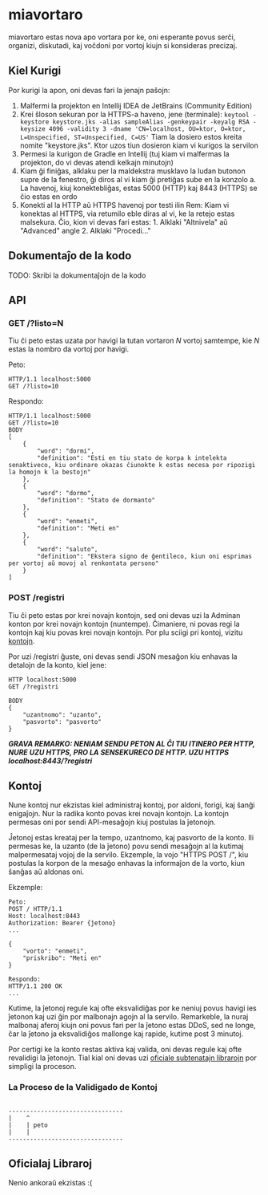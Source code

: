 # miavortaro
miavortaro estas nova apo vortara por ke, oni esperante povus serĉi, organizi, diskutadi, kaj voĉdoni por vortoj kiujn si konsideras precizaj.

## Kiel Kurigi
Por kurigi la apon, oni devas fari la jenajn paŝojn:


1. Malfermi la projekton en Intellij IDEA de JetBrains (Community Edition)
2. Krei ŝloson sekuran por la HTTPS-a haveno, jene (terminale):
    `keytool -keystore keystore.jks -alias sampleAlias -genkeypair -keyalg RSA -keysize 4096 -validity 3 -dname 'CN=localhost, OU=ktor, O=ktor, L=Unspecified, ST=Unspecified, C=US'`
    Tiam la dosiero estos kreita nomite "keystore.jks". Ktor uzos tiun dosieron kiam vi kurigos la servilon
3. Permesi la kurigon de Gradle en Intellij (tuj kiam vi malfermas la projekton, do vi devas atendi kelkajn minutojn)
4. Kiam ĝi finiĝas, alklaku per la maldekstra musklavo la ludan butonon supre de la fenestro, ĝi diros al vi kiam ĝi pretiĝas sube en la konzolo
   a. La havenoj, kiuj konektebliĝas, estas 5000 (HTTP) kaj 8443 (HTTPS) se ĉio estas en ordo
5. Konekti al la HTTP aŭ HTTPS havenoj por testi ilin
    Rem: Kiam vi konektas al HTTPS, via retumilo eble diras al vi, ke la retejo estas malsekura. Ĉio, kion vi devas fari estas:
        1. Alklaki "Altnivela" aŭ "Advanced" angle
        2. Alklaki "Procedi..."

## Dokumentaĵo de la kodo
TODO: Skribi la dokumentaĵojn de la kodo

## API

### GET /?listo=N
Tiu ĉi peto estas uzata por havigi la tutan vortaron *N* vortoj samtempe, kie *N* estas la nombro da vortoj por havigi.

Peto:
```
HTTP/1.1 localhost:5000
GET /?listo=10
```

Respondo:
```
HTTP/1.1 localhost:5000
GET /?listo=10
BODY
[
    {
        "word": "dormi",
        "definition": "Esti en tiu stato de korpa k intelekta senaktiveco, kiu ordinare okazas ĉiunokte k estas necesa por ripozigi la homojn k la bestojn"
    },
    {
        "word": "dormo",
        "definition": "Stato de dormanto"
    },
    {
        "word": "enmeti",
        "definition": "Meti en"
    },
    {
        "word": "saluto",
        "definition": "Ekstera signo de ĝentileco, kiun oni esprimas per vortoj aŭ movoj al renkontata persono"
    }
]
```

### POST /registri
Tiu ĉi peto estas por krei novajn kontojn, sed oni devas uzi la Adminan konton por krei novajn kontojn (nuntempe). Ĉimaniere, ni povas regi la kontojn kaj kiu povas krei novajn kontojn. Por plu sciigi pri kontoj, vizitu [kontojn](#kontoj).

Por uzi /registri ĝuste, oni devas sendi JSON mesaĝon kiu enhavas la detalojn de la konto, kiel jene:
```
HTTP localhost:5000
GET /?registri

BODY
{
    "uzantnomo": "uzanto",
    "pasvorto": "pasvorto"
}
```

***GRAVA REMARKO: NENIAM SENDU PETON AL ĈI TIU ITINERO PER HTTP, NURE UZU HTTPS, PRO LA SENSEKURECO DE HTTP. UZU HTTPS localhost:8443/?registri***

## Kontoj
Nune kontoj nur ekzistas kiel administraj kontoj, por aldoni, forigi, kaj ŝanĝi enigaĵojn. Nur la radika konto povas krei novajn kontojn. La kontojn permesas oni por sendi API-mesaĝojn kiuj postulas la ĵetonojn.

Ĵetonoj estas kreataj per la tempo, uzantnomo, kaj pasvorto de la konto. Ili permesas ke, la uzanto (de la ĵetono) povu sendi mesaĝojn al la kutimaj malpermesataj vojoj de la servilo. Ekzemple, la vojo "HTTPS POST /", kiu postulas la korpon de la mesaĝo enhavas la informaĵon de la vorto, kiun ŝanĝas aŭ aldonas oni.

Ekzemple:
```
Peto:
POST / HTTP/1.1
Host: localhost:8443
Authorization: Bearer {ĵetono}
...

{
    "vorto": "enmeti",
    "priskribo": "Meti en"
}

Respondo:
HTTP/1.1 200 OK
...
```

Kutime, la ĵetonoj regule kaj ofte eksvalidiĝas por ke neniuj povus havigi ies ĵetonon kaj uzi ĝin por malbonajn agojn al la servilo. Remarkeble, la nuraj malbonaj aferoj kiujn oni povus fari per la ĵetono estas DDoS, sed ne longe, ĉar la ĵetono ja eksvalidiĝos mallonge kaj rapide, kutime post 3 minutoj.

Por certigi ke la konto restas aktiva kaj valida, oni devas regule kaj ofte revalidigi la ĵetonojn. Tial kial oni devas uzi [oficiale subtenatajn librarojn](#oficialaj-libraroj) por simpligi la proceson.

### La Proceso de la Validigado de Kontoj
```
   
--------------------------------
|    ^
|    | peto
|    |
--------------------------------
```

## Oficialaj Libraroj
Nenio ankoraŭ ekzistas :(